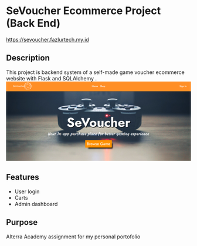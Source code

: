 # SeVoucher Ecommerce Project (Back End)
https://sevoucher.fazlurtech.my.id

## Description
This project is backend system of a self-made game voucher ecommerce website with Flask and SQLAlchemy . 
![Apps preview](https://raw.githubusercontent.com/alulfazlur/Portofolio-E-Commerce-Frontend/master/src/images/image-sevoucher.png)

## Features
* User login
* Carts
* Admin dashboard

## Purpose
Alterra Academy assignment for my personal portofolio
